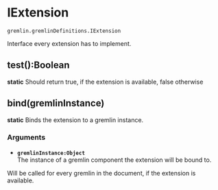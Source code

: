 # IExtension

`gremlin.gremlinDefinitions.IExtension`

Interface every extension has to implement.

## test():Boolean
**static** Should return true, if the extension is available, false otherwise

## bind(gremlinInstance)
**static** Binds the extension to a gremlin instance.

### Arguments
- **`gremlinInstance:Object`**    
The instance of a gremlin component the extension will be bound to.

Will be called for every gremlin in the document, if the extension is available.
